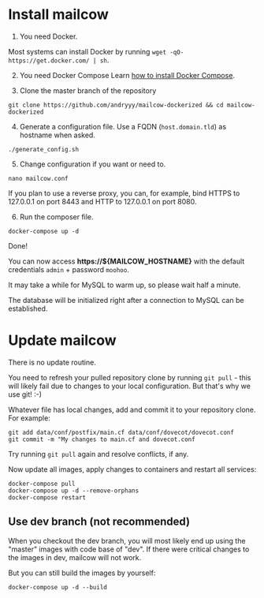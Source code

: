 # Install mailcow

1. You need Docker.

Most systems can install Docker by running `wget -qO- https://get.docker.com/ | sh`.

2. You need Docker Compose
Learn [how to install Docker Compose](https://docs.docker.com/compose/install/).


3. Clone the master branch of the repository
```
git clone https://github.com/andryyy/mailcow-dockerized && cd mailcow-dockerized
```

4. Generate a configuration file. Use a FQDN (`host.domain.tld`) as hostname when asked.
```
./generate_config.sh
```

5. Change configuration if you want or need to.
```
nano mailcow.conf
```

If you plan to use a reverse proxy, you can, for example, bind HTTPS to 127.0.0.1 on port 8443 and HTTP to 127.0.0.1 on port 8080.

6. Run the composer file.
```
docker-compose up -d
```

Done!

You can now access **https://${MAILCOW_HOSTNAME}** with the default credentials `admin` + password `moohoo`.

It may take a while for MySQL to warm up, so please wait half a minute.

The database will be initialized right after a connection to MySQL can be established.

# Update mailcow

There is no update routine.

You need to refresh your pulled repository clone by running `git pull` - this will likely fail due to changes to your local configuration. But that's why we use git! :-)

Whatever file has local changes, add and commit it to your repository clone. For example:

```
git add data/conf/postfix/main.cf data/conf/dovecot/dovecot.conf
git commit -m "My changes to main.cf and dovecot.conf
```

Try running `git pull` again and resolve conflicts, if any.

Now update all images, apply changes to containers and restart all services:

```
docker-compose pull
docker-compose up -d --remove-orphans
docker-compose restart
```

## Use dev branch (not recommended)

When you checkout the dev branch, you will most likely end up using the "master" images with code base of "dev".
If there were critical changes to the images in dev, mailcow will not work.

But you can still build the images by yourself:

```
docker-compose up -d --build
```
